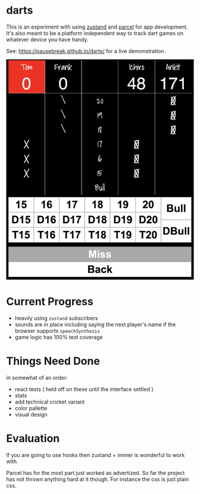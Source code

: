 # darts

This is an experiment with using [zustand](https://zustand-demo.pmnd.rs/) and [parcel](https://parceljs.org/) for app development. It's also meant to be a platform independent way to track dart games on whatever device you have handy.

See: https://pausebreak.github.io/darts/ for a live demonstration.

![Cricket Interface](src/images/cricket.png "Cricket Interface")

# Current Progress

- heavily using `zustand` subscribers
- sounds are in place including saying the next player's name if the browser supports `speechSynthesis`
- game logic has 100% test coverage

# Things Need Done

in somewhat of an order:

- react tests ( held off on these until the interface settled )
- stats
- add technical cricket variant
- color pallette
- visual design

# Evaluation

If you are going to use hooks then zustand + immer is wonderful to work with.

Parcel has for the most part just worked as advertized. So far the project has not thrown anything hard at it though. For instance the css is just plain css.
